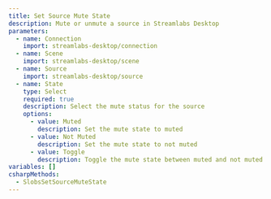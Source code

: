 ```yaml
---
title: Set Source Mute State
description: Mute or unmute a source in Streamlabs Desktop
parameters:
  - name: Connection
    import: streamlabs-desktop/connection
  - name: Scene
    import: streamlabs-desktop/scene
  - name: Source
    import: streamlabs-desktop/source
  - name: State
    type: Select
    required: true
    description: Select the mute status for the source
    options:
      - value: Muted
        description: Set the mute state to muted
      - value: Not Muted
        description: Set the mute state to not muted
      - value: Toggle
        description: Toggle the mute state between muted and not muted
variables: []
csharpMethods:
  - SlobsSetSourceMuteState
---
```

